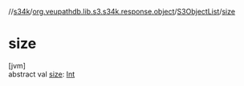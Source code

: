 //[s34k](../../../index.md)/[org.veupathdb.lib.s3.s34k.response.object](../index.md)/[S3ObjectList](index.md)/[size](size.md)

# size

[jvm]\
abstract val [size](size.md): [Int](https://kotlinlang.org/api/latest/jvm/stdlib/kotlin/-int/index.html)
